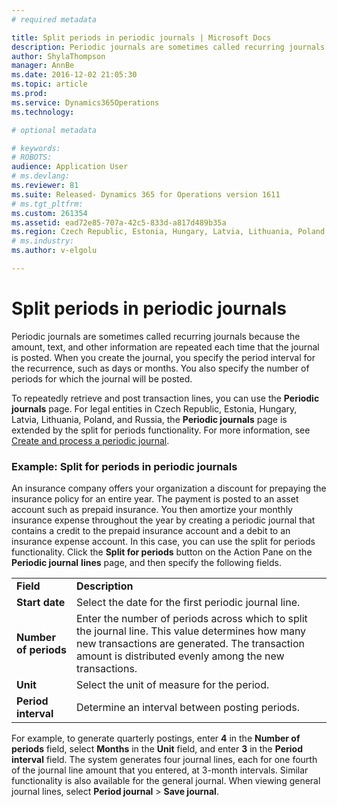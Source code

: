 ```yaml
---
# required metadata

title: Split periods in periodic journals | Microsoft Docs
description: Periodic journals are sometimes called recurring journals because the amount, text, and other information are repeated each time that the journal is posted. When you create the journal, you specify the period interval for the recurrence, such as days or months. You also specify the number of periods for which the journal will be posted.
author: ShylaThompson
manager: AnnBe
ms.date: 2016-12-02 21:05:30
ms.topic: article
ms.prod: 
ms.service: Dynamics365Operations
ms.technology: 

# optional metadata

# keywords: 
# ROBOTS: 
audience: Application User
# ms.devlang: 
ms.reviewer: 81
ms.suite: Released- Dynamics 365 for Operations version 1611
# ms.tgt_pltfrm: 
ms.custom: 261354
ms.assetid: ead72e85-707a-42c5-833d-a817d489b35a
ms.region: Czech Republic, Estonia, Hungary, Latvia, Lithuania, Poland
# ms.industry: 
ms.author: v-elgolu

---
```


# Split periods in periodic journals

Periodic journals are sometimes called recurring journals because the amount, text, and other information are repeated each time that the journal is posted. When you create the journal, you specify the period interval for the recurrence, such as days or months. You also specify the number of periods for which the journal will be posted.

To repeatedly retrieve and post transaction lines, you can use the **Periodic journals** page. For legal entities in Czech Republic, Estonia, Hungary, Latvia, Lithuania, Poland, and Russia, the **Periodic journals** page is extended by the split for periods functionality. For more information, see [Create and process a periodic journal](http://ax.help.dynamics.com/en/wiki/create-and-process-a-periodic-journal/).

### Example: Split for periods in periodic journals

An insurance company offers your organization a discount for prepaying the insurance policy for an entire year. The payment is posted to an asset account such as prepaid insurance. You then amortize your monthly insurance expense throughout the year by creating a periodic journal that contains a credit to the prepaid insurance account and a debit to an insurance expense account. In this case, you can use the split for periods functionality. Click the **Split for periods** button on the Action Pane on the **Periodic journal** **lines** page, and then specify the following fields.

|                       |                                                                                                                                                                                                             |
|-----------------------|-------------------------------------------------------------------------------------------------------------------------------------------------------------------------------------------------------------|
| **Field**             | **Description**                                                                                                                                                                                             |
| **Start date**        | Select the date for the first periodic journal line.                                                                                                                                                        |
| **Number of periods** | Enter the number of periods across which to split the journal line. This value determines how many new transactions are generated. The transaction amount is distributed evenly among the new transactions. |
| **Unit**              | Select the unit of measure for the period.                                                                                                                                                                  |
| **Period interval**   | Determine an interval between posting periods.                                                                                                                                                              |

For example, to generate quarterly postings, enter **4** in the **Number of periods** field, select **Months** in the **Unit** field, and enter **3** in the **Period interval** field. The system generates four journal lines, each for one fourth of the journal line amount that you entered, at 3-month intervals. Similar functionality is also available for the general journal. When viewing general journal lines, select **Period journal** &gt; **Save journal**.

